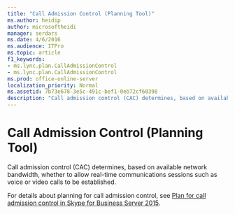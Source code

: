 ```yaml
---
title: "Call Admission Control (Planning Tool)"
ms.author: heidip
author: microsoftheidi
manager: serdars
ms.date: 4/6/2016
ms.audience: ITPro
ms.topic: article
f1_keywords:
- ms.lync.plan.CallAdmissionControl
- ms.lync.plan.CallAdmissionControl
ms.prod: office-online-server
localization_priority: Normal
ms.assetid: 7b73e678-3e5c-491c-bef1-0eb72cf60398
description: "Call admission control (CAC) determines, based on available network bandwidth, whether to allow real-time communications sessions such as voice or video calls to be established."
---
```


# Call Admission Control (Planning Tool)
 
Call admission control (CAC) determines, based on available network bandwidth, whether to allow real-time communications sessions such as voice or video calls to be established.
  
For details about planning for call admission control, see [Plan for call admission control in Skype for Business Server 2015](../../plan-your-deployment/enterprise-voice-solution/call-admission-control-0.md).
  

